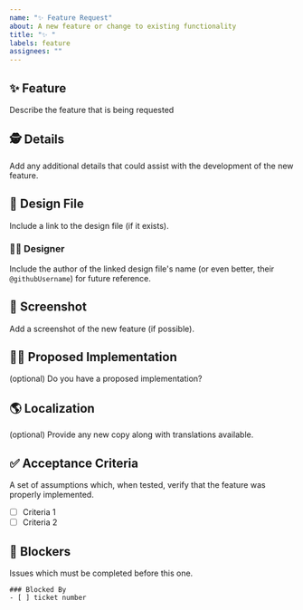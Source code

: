 ```yaml
---
name: "✨ Feature Request"
about: A new feature or change to existing functionality
title: "✨ "
labels: feature
assignees: ""
---
```


## ✨ Feature

Describe the feature that is being requested

## 🕵️ Details

Add any additional details that could assist with the development of the new feature.

## 🎨 Design File

Include a link to the design file (if it exists).

### 🧑‍🎨 Designer

Include the author of the linked design file's name (or even better, their `@githubUsername`) for future reference.

## 📸 Screenshot

Add a screenshot of the new feature (if possible).

## 🙋‍♀️ Proposed Implementation

(optional) Do you have a proposed implementation?

## 🌎 Localization

(optional) Provide any new copy along with translations available.

## ✅ Acceptance Criteria

A set of assumptions which, when tested, verify that the feature was properly implemented.

- [ ] Criteria 1
- [ ] Criteria 2

## 🛑 Blockers

Issues which must be completed before this one.

```[tasklist]
### Blocked By
- [ ] ticket number
```
